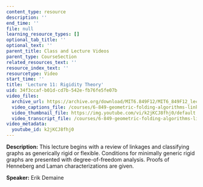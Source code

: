 ```yaml
---
content_type: resource
description: ''
end_time: ''
file: null
learning_resource_types: []
optional_tab_title: ''
optional_text: ''
parent_title: Class and Lecture Videos
parent_type: CourseSection
related_resources_text: ''
resource_index_text: ''
resourcetype: Video
start_time: ''
title: 'Lecture 11: Rigidity Theory'
uid: 34f3ccaf-b01d-cd7b-542e-fb76fe5fe07b
video_files:
  archive_url: https://archive.org/download/MIT6.849F12/MIT6_849F12_lec11_300k.mp4
  video_captions_file: /courses/6-849-geometric-folding-algorithms-linkages-origami-polyhedra-fall-2012/8da21b9c6ae55966b5005c73d5e4596c_k2jKCJ8fhj0.vtt
  video_thumbnail_file: https://img.youtube.com/vi/k2jKCJ8fhj0/default.jpg
  video_transcript_file: /courses/6-849-geometric-folding-algorithms-linkages-origami-polyhedra-fall-2012/a39bd2f7b1b3e9abedfdbb3814741106_k2jKCJ8fhj0.pdf
video_metadata:
  youtube_id: k2jKCJ8fhj0
---
```


**Description:** This lecture begins with a review of linkages and classifying graphs as generically rigid or flexible. Conditions for minimally generic rigid graphs are presented with degree-of-freedom analysis. Proofs of Henneberg and Laman characterizations are given.

**Speaker:** Erik Demaine